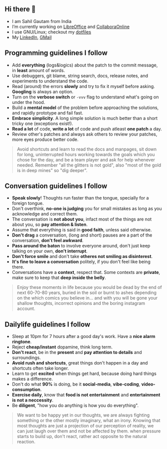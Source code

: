 ## Hi there 👋

- I am Sahil Gautam from India
- I’m currently working on [LibreOffice] and [CollaboraOnline]
- I use GNU/Linux; checkout my [dotfiles]
- My [LinkedIn], [GMail]

[dotfiles]: https://github.com/printfdebugging/dotfiles
[LibreOffice]: https://gerrit.libreoffice.org/q/owner:sahil.gautam.extern@allotropia.de
[CollaboraOnline]: https://collaboraonline.github.io/
[LinkedIn]: https://linkedin.com/in/printfdebugging
[Github]: https://github.com/printfdebugging
[GMail]: mailto:printfdebugging@gmail.com

## Programming guidelines I follow

- Add **everything** (logs&logics) about the patch to the commit message, in **least** amount of words.
- Use debuggers, git blame, string search, docs, release notes, and experiments to understand the code.
- Read (around) the errors **slowly** and try to fix it myself before asking. **Googling** is always an option.
- Turn on the **verbose switch** or `-vvv` flag to understand what's going on under the hood.
- Build a **mental model** of the problem before approaching the solutions, and rapidly prototype and fail fast.
- **Embrace simplicity**. A long simple solution is much better than a short tricky one (exceptions exist!).
- **Read a lot** of code, **write a lot** of code and push atleast **one patch** a day.
- Review other's patches and always ask others to review your patches, more eyes produce better code.

> Avoid shortcuts and learn to read the docs and manpages, sit down for long,
> uninterrupted hours working towards the goals which you chose for the day, 
> and be a team player and ask for help whenever needed. Remember "all the
> glitters is not gold", also "most of the gold is in deep mines" so "dig
> deeper".

## Conversation guidelines I follow

- **Speak slowly**! Thoughts run faster than the tongue, specially for a foreign tongue.
- Don't overthink, **no-one is judging** you for small mistakes as long as you acknowledge and correct them.
- The conversation is **not about you**, infact most of the things are not about you, so **pay attention & listen**.
- Assume that everything is said in **good faith**, unless said otherwise.
- **Don't drag** a conversation, (long and short) pauses are a part of the conversation, **don't feel awkward**.
- **Pass around the baton** to involve everyone around, don't just keep talking on your own, **don't interrupt**.
- **Don't force smile** and don't take **otheres not smiling as disinterest**.
- **It's fine to leave a conversation** politely, if you don't feel like being there.
- Conversations have a **context**, respect that. Some contexts are **private**, make sure to keep that **deep inside the belly**.

> Enjoy these moments in life because you would be dead by the end of next
> 60-70-80 years, buried in the soil or burnt to ashes depending on the which
> comics you believe in... and with you will be gone your shallow thoughts,
> incorrect opinions and the boring instagram account.

## Dailylife guidelines I follow

- Sleep at 10pm for 7 hours after a good day's work. Have a **nice alarm ringtone**.
- Reject **cheap/instant** dopamine, think long term.
- **Don't react**, be in the **present** and **pay attention to details** and surroundings. 
- **Avoid rush and shortcuts**, great things don't happen in a day and shortcuts often take longer.
- Learn to get **excited** when things get hard, because doing hard things makes a difference.
- Don't do what **90%** is doing, be it **social-media**, **vibe-coding**, **video-consumption**.
- **Exercise daily**, know that **food is not entertainment** and **entertainment is not a neccessity**.
- Be **diligent**, "how you do anything is how you do everything".

> We want to be happy yet in our thoughts, we are always fighting something or
> the other mostly imaginary, what an irony. Knowing that most thoughts are
> just a projection of our perception of reality, we can just laugh over them
> and not be affected by them. when pressure starts to build up, don't react,
> rather act opposite to the natural reaction.
